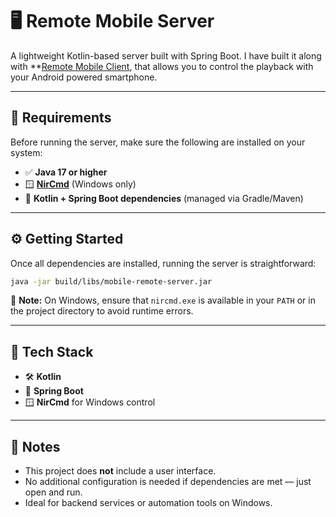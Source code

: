 # 🖥️ Remote Mobile Server

A lightweight Kotlin-based server built with Spring Boot. I have built it along with **[Remote Mobile Client](https://github.com/Lightios/MobileRemoteClient), that allows you to control the playback with your Android powered smartphone.

---

## 🚀 Requirements

Before running the server, make sure the following are installed on your system:

- ✅ **Java 17 or higher**
- 🪟 **[NirCmd](https://www.nirsoft.net/utils/nircmd.html)** (Windows only)
- 🧰 **Kotlin + Spring Boot dependencies** (managed via Gradle/Maven)

---

## ⚙️ Getting Started

Once all dependencies are installed, running the server is straightforward:

```bash
java -jar build/libs/mobile-remote-server.jar
```

📝 **Note:** On Windows, ensure that `nircmd.exe` is available in your `PATH` or in the project directory to avoid runtime errors.

---

## 🧠 Tech Stack

- 🛠️ **Kotlin**
- 🌱 **Spring Boot**
- 🪟 **NirCmd** for Windows control

---

## 📌 Notes

- This project does **not** include a user interface.
- No additional configuration is needed if dependencies are met — just open and run.
- Ideal for backend services or automation tools on Windows.

